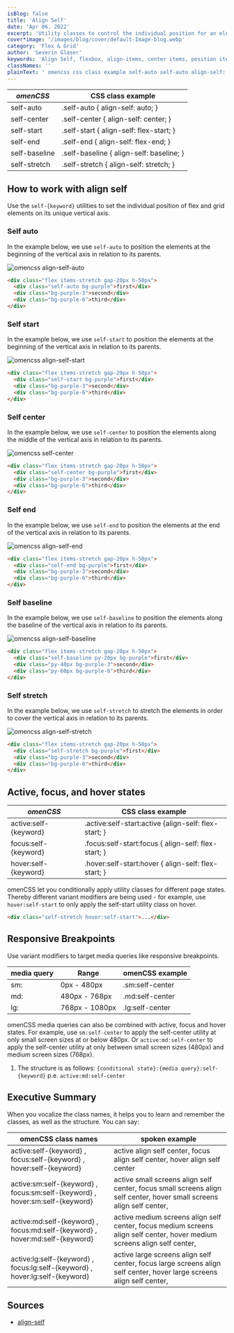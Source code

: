 ```yaml
---
isBlog: false
title: 'Align Self'
date: 'Apr 06. 2022'
excerpt: 'Utility classes to control the individual position for an element within grid and flex environements.'
cover*image: '/images/blog/cover/default-Image-blog.webp'
category: 'Flex & Grid'
author: 'Severin Glaser'
keywords: 'Align Self, flexbox, align-items, center items, position items'
classNames: ''
plainText: ' omencss css class example self-auto self-auto align-self: auto; self-center self-center align-self: center; self-start self-start align-self: flex-start; self-end self-end align-self: flex-end; self-baseline self-baseline align-self: baseline; self-stretch self-stretch align-self: stretch; how to work with align self use the `self keyword ` utilities to set the individual position of flex and grid elements on its unique vertical axis self auto in the example below we use `self-auto` to position the elements at the beginning of the vertical axis in relation to its parents ! omencss align-self-auto images docs flex align-items-stretch webp?style=centerme  self start in the example below we use `self-start` to position the elements at the beginning of the vertical axis in relation to its parents ! omencss align-self-start images docs flex align-self-start webp?style=centerme  self center in the example below we use `self-center` to position the elements along the middle of the vertical axis in relation to its parents ! omencss self-center images docs flex align-self-center webp?style=centerme  self end in the example below we use `self-end` to position the elements at the end of the vertical axis in relation to its parents ! omencss align-self-end images docs flex align-self-end webp?style=centerme  self baseline in the example below we use `self-baseline` to position the elements along the baseline of the vertical axis in relation to its parents ! omencss align-self-baseline images docs flex align-self-baseline webp?style=centerme  self stretch in the example below we use `self-stretch` to stretch the elements in order to cover the vertical axis in relation to its parents ! omencss align-self-stretch images docs flex align-items-stretch webp?style=centerme  active focus and hover states omencss css class example active:self keyword active :self-start:active align-self: flex-start; focus:self keyword focus :self-start:focus align-self: flex-start; hover:self keyword hover :self-start:hover align-self: flex-start; omencss let you conditionally apply utility classes for different page states thereby different variant modifiers are being used for example use `hover:self-start` to only apply the self-start utility class on hover  responsive breakpoints use variant modifiers to target media queries like responsive breakpoints media query range omencss example sm: 0px 480px sm:self-center md: 480px 768px md:self-center lg: 768px 1080px lg:self-center omencss media queries can also be combined with active focus and hover states for example use `sm:self-center` to apply the self-center utility at only small screen sizes at or below 480px or `active:md:self-center` to apply the self-center utility at only between small screen sizes 480px and medium screen sizes 768px 1 the structure is as follows: ` conditional state : media query :self keyword ` p e `active:md:self-center` executive summary when you vocalize the class names it helps you to learn and remember the classes as well as the structure you can say: omencss class names spoken example active:self keyword focus:self keyword hover:self keyword active align self center focus align self center hover align self center active:sm:self keyword focus:sm:self keyword hover:sm:self keyword active small screens align self center focus small screens align self center hover small screens align self center active:md:self keyword focus:md:self keyword hover:md:self keyword active medium screens align self center focus medium screens align self center hover medium screens align self center active:lg:self keyword focus:lg:self keyword hover:lg:self keyword active large screens align self center focus large screens align self center hover large screens align self center sources align-self https: developer mozilla org en-us docs web css align-self '
---
```


| _omenCSS_     | CSS class example                        |
| ------------- | ---------------------------------------- |
| self-auto     | .self-auto { align-self: auto; }         |
| self-center   | .self-center { align-self: center; }     |
| self-start    | .self-start { align-self: flex-start; }  |
| self-end      | .self-end { align-self: flex-end; }      |
| self-baseline | .self-baseline { align-self: baseline; } |
| self-stretch  | .self-stretch { align-self: stretch; }   |

## How to work with align self

Use the `self-{keyword}` utilities to set the individual position of flex and grid elements on its unique vertical axis.

### Self auto

In the example below, we use `self-auto` to position the elements at the beginning of the vertical axis in relation to its parents.

![omencss align-self-auto](/images/docs/flex/align-items-stretch.webp?style=centerme)

```html
<div class="flex items-stretch gap-20px h-50px">
  <div class="self-auto bg-purple">first</div>
  <div class="bg-purple-3">second</div>
  <div class="bg-purple-6">third</div>
</div>
```

### Self start

In the example below, we use `self-start` to position the elements at the beginning of the vertical axis in relation to its parents.

![omencss align-self-start](/images/docs/flex/align-self-start.webp?style=centerme)

```html
<div class="flex items-stretch gap-20px h-50px">
  <div class="self-start bg-purple">first</div>
  <div class="bg-purple-3">second</div>
  <div class="bg-purple-6">third</div>
</div>
```

### Self center

In the example below, we use `self-center` to position the elements along the middle of the vertical axis in relation to its parents.

![omencss self-center](/images/docs/flex/align-self-center.webp?style=centerme)

```html
<div class="flex items-stretch gap-20px h-50px">
  <div class="self-center bg-purple">first</div>
  <div class="bg-purple-3">second</div>
  <div class="bg-purple-6">third</div>
</div>
```

### Self end

In the example below, we use `self-end` to position the elements at the end of the vertical axis in relation to its parents.

![omencss align-self-end](/images/docs/flex/align-self-end.webp?style=centerme)

```html
<div class="flex items-stretch gap-20px h-50px">
  <div class="self-end bg-purple">first</div>
  <div class="bg-purple-3">second</div>
  <div class="bg-purple-6">third</div>
</div>
```

### Self baseline

In the example below, we use `self-baseline` to position the elements along the baseline of the vertical axis in relation to its parents.

![omencss align-self-baseline](/images/docs/flex/align-self-baseline.webp?style=centerme)

```html
<div class="flex items-stretch gap-20px h-50px">
  <div class="self-baseline py-20px bg-purple">first</div>
  <div class="py-40px bg-purple-3">second</div>
  <div class="py-60px bg-purple-6">third</div>
</div>
```

### Self stretch

In the example below, we use `self-stretch` to stretch the elements in order to cover the vertical axis in relation to its parents.

![omencss align-self-stretch](/images/docs/flex/align-items-stretch.webp?style=centerme)

```html
<div class="flex items-stretch gap-20px h-50px">
  <div class="self-stretch bg-purple">first</div>
  <div class="bg-purple-3">second</div>
  <div class="bg-purple-6">third</div>
</div>
```

## Active, focus, and hover states

| _omenCSS_             | CSS class example                                     |
| --------------------- | ----------------------------------------------------- |
| active:self-{keyword} | .active\:self-start:active {align-self: flex-start; } |
| focus:self-{keyword}  | .focus\:self-start:focus { align-self: flex-start; }  |
| hover:self-{keyword}  | .hover\:self-start:hover { align-self: flex-start; }  |

omenCSS let you conditionally apply utility classes for different page states. Thereby different variant modifiers are being used - for example, use `hover:self-start` to only apply the self-start utility class on hover.

```html
<div class="self-stretch hover:self-start">...</div>
```

## Responsive Breakpoints

Use variant modifiers to target media queries like responsive breakpoints.

| media query | Range          | omenCSS example |
| ----------- | -------------- | --------------- |
| sm:         | 0px - 480px    | .sm:self-center |
| md:         | 480px - 768px  | .md:self-center |
| lg:         | 768px - 1080px | .lg:self-center |

omenCSS media queries can also be combined with active, focus and hover states. For example, use `sm:self-center` to apply the self-center utility at only small screen sizes at or below 480px. Or `active:md:self-center` to apply the self-center utility at only between small screen sizes (480px) and medium screen sizes (768px).

1. The structure is as follows: `{conditional state}:{media query}:self-{keyword}` p.e. `active:md:self-center`

## Executive Summary

When you vocalize the class names, it helps you to learn and remember the classes, as well as the structure. You can say:

| omenCSS class names                                                          | spoken example                                                                                                           |
| ---------------------------------------------------------------------------- | ------------------------------------------------------------------------------------------------------------------------ |
| active:self-{keyword} , focus:self-{keyword} , hover:self-{keyword}          | active align self center, focus align self center, hover align self center                                               |
| active:sm:self-{keyword} , focus:sm:self-{keyword} , hover:sm:self-{keyword} | active small screens align self center, focus small screens align self center, hover small screens align self center,    |
| active:md:self-{keyword} , focus:md:self-{keyword} , hover:md:self-{keyword} | active medium screens align self center, focus medium screens align self center, hover medium screens align self center, |
| active:lg:self-{keyword} , focus:lg:self-{keyword} , hover:lg:self-{keyword} | active large screens align self center, focus large screens align self center, hover large screens align self center,    |

## Sources

- [align-self](https://developer.mozilla.org/en-US/docs/Web/CSS/align-self)

